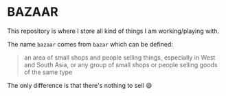 # BAZAAR

This repository is where I store all kind of things I am working/playing with.

The name `bazaar` comes from `bazar` which can be defined:

> an area of small shops and people selling things,
especially in West and South Asia,
or any group of small shops or people selling goods of the same type

The only difference is that there's nothing to sell :smile:
